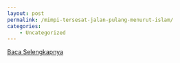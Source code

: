 ```yaml
---
layout: post
permalink: /mimpi-tersesat-jalan-pulang-menurut-islam/
categories:
    - Uncategorized
---
```


[Baca Selengkapnya](/05)